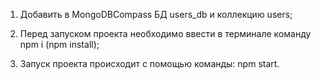 1. Добавить в MongoDBCompass БД users_db и коллекцию users;

2. Перед запуском проекта необходимо ввести в терминале команду npm i (npm install);

3. Запуск проекта происходит с помощью команды: npm start.